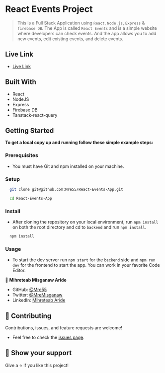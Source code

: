 # React Events Project

> This is a Full Stack Application using `React`, `Node.js`, `Express` & `firebase DB`. The App is called `React Events` and is a simple website where developers can check events. And the app allows you to add new events, edit existing events, and delete events.


## Live Link

- [Live Link](https://main--my-react-events.netlify.app/events)

## Built With

- React
- NodeJS
- Express
- Firebase DB
- Tanstack-react-query
  

## Getting Started

**To get a local copy up and running follow these simple example steps:**

### Prerequisites

- You must have Git and npm installed on your machine.

### Setup

``` sh 
  git clone git@github.com:Mre55/React-Events-App.git
``` 
``` sh 
  cd React-Events-App
```

### Install

- After cloning the repository on your local environment, run `npm install` on both the root directory and cd to `backend` and run `npm install`.

```sh
  npm install
```

### Usage

- To start the dev server run `npm start` for the `backend` side and `npm run dev` for the frontend to start the app. You can work in your favorite Code Editor.


👤 **Mihreteab Misganaw Aride**

- GitHub: [@Mre55](https://github.com/Mre55)
- Twitter: [@MreMisganaw](https://twitter.com/MreMisganaw)
- LinkedIn: [Mihreteab Aride](https://www.linkedin.com/in/mihreteab-aride-86249812b/)

## 🤝 Contributing

Contributions, issues, and feature requests are welcome!

- Feel free to check the [issues page](https://github.com/Mre55/Mihreteab-react-redux/issues).


## 👏 Show your support

Give a ⭐️ if you like this project!


